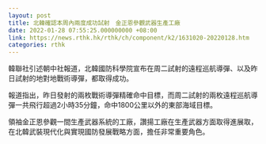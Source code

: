 ```yaml
---
layout: post
title: 北韓確認本周內兩度成功試射　金正恩參觀武器生產工廠
date: 2022-01-28 07:55:25.000000000 +08:00
link: https://news.rthk.hk/rthk/ch/component/k2/1631020-20220128.htm
categories: rthk
---
```


韓聯社引述朝中社報道，北韓國防科學院宣布在周二試射的遠程巡航導彈、以及昨日試射的地對地戰術導彈，都取得成功。

報道指出，昨日發射的兩枚戰術導彈精確命中目標，而周二試射的兩枚遠程巡航導彈一共飛行超過2小時35分鐘，命中1800公里以外的東部海域目標。

領袖金正恩參觀一間生產武器系統的工廠，讚揚工廠在生產武器方面取得進展取，在北韓武裝現代化與實現國防發展戰略方面，擔任非常重要角色。
